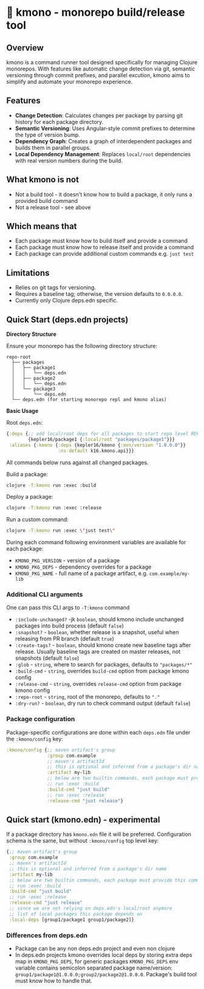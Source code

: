 # 👘 kmono - monorepo build/release tool

## Overview

kmono is a command runner tool designed specifically for managing Clojure monorepos. With features like automatic change detection via git, semantic versioning through commit prefixes, and parallel excution, kmono aims to simplify and automate your monorepo experience.

## Features

- **Change Detection**: Calculates changes per package by parsing git history for each package directory.
- **Semantic Versioning**: Uses Angular-style commit prefixes to determine the type of version bump.
- **Dependency Graph**: Creates a graph of interdependent packages and builds them in parallel groups.
- **Local Dependency Management**: Replaces `local/root` dependencies with real version numbers during the build.

## What kmono is not

- Not a build tool - it doesn't know how to build a package, it only runs a provided build command
- Not a release tool - see above

## Which means that

- Each package must know how to build itself and provide a command
- Each package must know how to release itself and provide a command
- Each package can provide additional custom commands e.g. `just test`

## Limitations

- Relies on git tags for versioning.
- Requires a baseline tag; otherwise, the version defaults to `0.0.0.0`.
- Currently only Clojure deps.edn specific.

## Quick Start (deps.edn projects)

**Directory Structure**

Ensure your monorepo has the following directory structure:

```
repo-root
  ├── packages
  │   ├── package1
  │   │   └── deps.edn
  │   ├── package2
  │   │   └── deps.edn
  │   └── package3
  │       └── deps.edn
  └── deps.edn (for starting monorepo repl and kmono alias)
```

**Basic Usage**

Root `deps.edn`:
```clojure
{:deps {;; add local/root deps for all packages to start repo level REPL (optional)
        {kepler16/package1 {:local/root "packages/package1"}}}
 :aliases {:kmono {:deps {kepler16/kmono {:mvn/version "1.0.0.0"}}
                   :ns-default k16.kmono.api}}}
```

All commands below runs against all changed packages.

Build a package:

```sh
clojure -T:kmono run :exec :build
```

Deploy a package:

```sh
clojure -T:kmono run :exec :release
```

Run a custom command:

```sh
clojure -T:kmono run :exec \"just test\"
```

During each command following environment variables are available for each package:
- `KMONO_PKG_VERSION` - version of a package
- `KMONO_PKG_DEPS` - dependency overrides for a package
- `KMONO_PKG_NAME` - full name of a package artifact, e.g. `com.example/my-lib`

### Additional CLI arguments

One can pass this CLI args to `-T:kmono` command
- `:include-unchanged?` -jk `boolean`, should kmono include unchanged packages into build process (default `false`)
- `:snapshot?` - `boolean`, whether release is a snapshot, useful when releasing from PR branch (default `true`)
- `:create-tags?` - `boolean`, should kmono create new baseline tags after release. Usually baseline tags are created on master releases, not snapshots (default `false`)
- `:glob` - `string`, where to search for packages, defaults to `"packages/*"`
- `:build-cmd` - `string`, overrides `build-cmd` option from package kmono config
- `:release-cmd` - `string`, overrides `release-cmd` option from package kmono config
- `:repo-root` - `string`, root of the monorepo, defaults to `"."`
- `:dry-run?` - `boolean`, dry run to check command output (default `false`)

### Package configuration

Package-specific configurations are done within each `deps.edn` file under the `:kmono/config` key:

```clj
:kmono/config {;; maven artifact's group
               :group com.example
               ;; maven's artifactId
               ;; this is optional and inferred from a package's dir name
               :artifact my-lib
               ;; below are two builtin commands, each package must provide this commands
               ;; run :exec :build
               :build-cmd "just build"
               ;; run :exec :release
               :release-cmd "just release"}
```

## Quick start (kmono.edn) - experimental 

If a package directory has `kmono.edn` file it will be preferred. Configuration schema is the same, but without `:kmono/config` top level key:

```clj
{;; maven artifact's group
 :group com.example
 ;; maven's artifactId
 ;; this is optional and inferred from a package's dir name
 :artifact my-lib
 ;; below are two builtin commands, each package must provide this commands
 ;; run :exec :build
 :build-cmd "just build"
 ;; run :exec :release
 :release-cmd "just release"
 ;; since we are not relying on deps.edn's local/root anymore
 ;; list of local packages this package depends on
 :local-deps [group1/package1 group1/package2]}
```
### Differences from deps.edn

- Package can be any non deps.edn project and even non clojure
- In deps.edn projects kmono overrides local deps by storing extra deps map in `KMONO_PKG_DEPS`, for generic packages
`KMONO_PKG_DEPS` env variable contains semicolon separated package name/version: `group1/package1@1.0.0.0;group2/package2@1.0.0.0`.
Package's build tool must know how to handle that.

